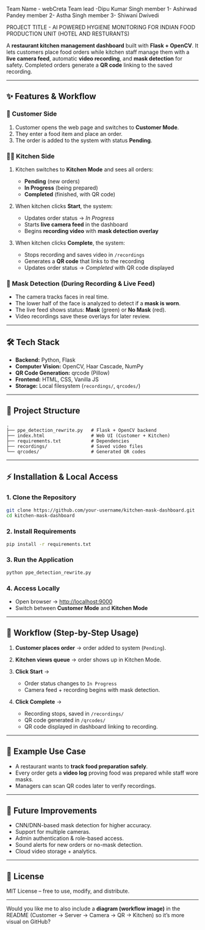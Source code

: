 Team Name - webCreta
Team lead -Dipu Kumar Singh
member 1- Ashirwad Pandey
member 2- Astha Singh
member 3- Shiwani Dwivedi

PROJECT TITLE - AI POWERED HYGIENE MONITORING FOR INDIAN FOOD PRODUCTION UNIT (HOTEL AND RESTURANTS)


A **restaurant kitchen management dashboard** built with **Flask + OpenCV**.
It lets customers place food orders while kitchen staff manage them with a **live camera feed**, automatic **video recording**, and **mask detection** for safety. Completed orders generate a **QR code** linking to the saved recording.

---

## ✨ Features & Workflow

### 👤 Customer Side

1. Customer opens the web page and switches to **Customer Mode**.
2. They enter a food item and place an order.
3. The order is added to the system with status **Pending**.

### 👨‍🍳 Kitchen Side

1. Kitchen switches to **Kitchen Mode** and sees all orders:

   * **Pending** (new orders)
   * **In Progress** (being prepared)
   * **Completed** (finished, with QR code)
2. When kitchen clicks **Start**, the system:

   * Updates order status → *In Progress*
   * Starts **live camera feed** in the dashboard
   * Begins **recording video** with **mask detection overlay**
3. When kitchen clicks **Complete**, the system:

   * Stops recording and saves video in `/recordings`
   * Generates a **QR code** that links to the recording
   * Updates order status → *Completed* with QR code displayed

### 🎥 Mask Detection (During Recording & Live Feed)

* The camera tracks faces in real time.
* The lower half of the face is analyzed to detect if a **mask is worn**.
* The live feed shows status: **Mask** (green) or **No Mask** (red).
* Video recordings save these overlays for later review.

---

## 🛠 Tech Stack

* **Backend:** Python, Flask
* **Computer Vision:** OpenCV, Haar Cascade, NumPy
* **QR Code Generation:** qrcode (Pillow)
* **Frontend:** HTML, CSS, Vanilla JS
* **Storage:** Local filesystem (`recordings/`, `qrcodes/`)

---

## 📂 Project Structure

```
.
├── ppe_detection_rewrite.py   # Flask + OpenCV backend
├── index.html                 # Web UI (Customer + Kitchen)
├── requirements.txt           # Dependencies
├── recordings/                # Saved video files
└── qrcodes/                   # Generated QR codes
```

---

## ⚡ Installation & Local Access

### 1. Clone the Repository

```bash
git clone https://github.com/your-username/kitchen-mask-dashboard.git
cd kitchen-mask-dashboard
```

### 2. Install Requirements

```bash
pip install -r requirements.txt
```

### 3. Run the Application

```bash
python ppe_detection_rewrite.py
```

### 4. Access Locally

* Open browser → [http://localhost:9000](http://localhost:9000)
* Switch between **Customer Mode** and **Kitchen Mode**

---

## 🚀 Workflow (Step-by-Step Usage)

1. **Customer places order** → order added to system (`Pending`).
2. **Kitchen views queue** → order shows up in Kitchen Mode.
3. **Click Start** →

   * Order status changes to `In Progress`
   * Camera feed + recording begins with mask detection.
4. **Click Complete** →

   * Recording stops, saved in `/recordings/`
   * QR code generated in `/qrcodes/`
   * QR code displayed in dashboard linking to recording.

---

## 🎯 Example Use Case

* A restaurant wants to **track food preparation safely**.
* Every order gets a **video log** proving food was prepared while staff wore masks.
* Managers can scan QR codes later to verify recordings.

---

## 🔮 Future Improvements

* CNN/DNN-based mask detection for higher accuracy.
* Support for multiple cameras.
* Admin authentication & role-based access.
* Sound alerts for new orders or no-mask detection.
* Cloud video storage + analytics.

---

## 📜 License

MIT License – free to use, modify, and distribute.

---

Would you like me to also include a **diagram (workflow image)** in the README (Customer → Server → Camera → QR → Kitchen) so it’s more visual on GitHub?
